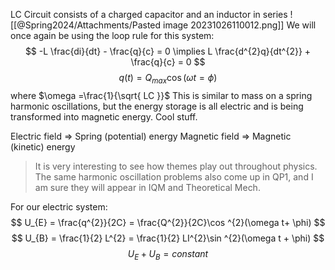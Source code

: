 LC Circuit consists of a charged capacitor and an inductor in series
![[@Spring2024/Attachments/Pasted image 20231026110012.png]]
We will once again be using the loop rule for this system:
$$
-L \frac{di}{dt} - \frac{q}{c} = 0 \implies L \frac{d^{2}q}{dt^{2}} + \frac{q}{c} = 0
$$
$$
q(t) = Q_{max} \cos(\omega t = \phi)
$$
where $\omega =\frac{1}{\sqrt{ LC }}$
This is similar to mass on a spring harmonic oscillations, but the energy storage is all electric and is being transformed into magnetic energy. Cool stuff. 

Electric field => Spring (potential) energy
Magnetic field => Magnetic (kinetic) energy

>It is very interesting to see how themes play out throughout physics. The same harmonic oscillation problems also come up in QP1, and I am sure they will appear in IQM and Theoretical Mech. 

For our electric system:
$$
U_{E} = \frac{q^{2}}{2C} = \frac{Q^{2}}{2C}\cos ^{2}(\omega t+ \phi)
$$
$$
U_{B} = \frac{1}{2} L^{2} = \frac{1}{2} LI^{2}\sin ^{2}(\omega t + \phi)
$$
$$
U_{E} + U_{B} = constant
$$
